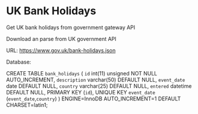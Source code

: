 # UK Bank Holidays
Get UK bank holidays from government gateway API

Download an parse from UK government API

URL: https://www.gov.uk/bank-holidays.json

Database:

CREATE TABLE `bank_holidays` (
  `id` int(11) unsigned NOT NULL AUTO_INCREMENT,
  `description` varchar(50) DEFAULT NULL,
  `event_date` date DEFAULT NULL,
  `country` varchar(25) DEFAULT NULL,
  `entered` datetime DEFAULT NULL,
  PRIMARY KEY (`id`),
  UNIQUE KEY `event_date` (`event_date`,`country`)
) ENGINE=InnoDB AUTO_INCREMENT=1 DEFAULT CHARSET=latin1;
